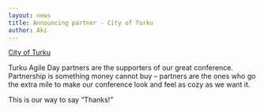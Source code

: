 ```yaml
---
layout: news
title: Announcing partner - City of Turku
author: Aki
---
```


[City of Turku](http://www.turku.fi) 

<div class="about">
  <p>Turku Agile Day partners are the supporters of our great conference. Partnership is something money cannot buy – partners are the ones who go the extra mile to make our conference look and feel as cozy as we want it.</p>

  <p>This is our way to say ”Thanks!”</p>
</div>